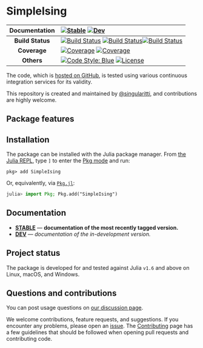 # SimpleIsing

| **Documentation** | [![Stable](https://img.shields.io/badge/docs-stable-blue.svg)](https://singularitti.github.io/SimpleIsing.jl/stable/) [![Dev](https://img.shields.io/badge/docs-dev-blue.svg)](https://singularitti.github.io/SimpleIsing.jl/dev/)                                                                                                                                                                                                                                                                                                 |
| :---------------: | :------------------------------------------------------------------------------------------------------------------------------------------------------------------------------------------------------------------------------------------------------------------------------------------------------------------------------------------------------------------------------------------------------------------------------------------------------------------------------------------------------------------------- |
| **Build Status**  | [![Build Status](https://github.com/singularitti/SimpleIsing.jl/actions/workflows/CI.yml/badge.svg?branch=main)](https://github.com/singularitti/SimpleIsing.jl/actions/workflows/CI.yml?query=branch%3Amain) [![Build Status](https://ci.appveyor.com/api/projects/status/github/singularitti/SimpleIsing.jl?svg=true)](https://ci.appveyor.com/project/singularitti/SimpleIsing-jl)[![Build Status](https://api.cirrus-ci.com/github/singularitti/SimpleIsing.jl.svg)](https://cirrus-ci.com/github/singularitti/SimpleIsing.jl) |
|   **Coverage**    | [![Coverage](https://github.com/singularitti/SimpleIsing.jl/badges/main/coverage.svg)](https://github.com/singularitti/SimpleIsing.jl/commits/main) [![Coverage](https://codecov.io/gh/singularitti/SimpleIsing.jl/branch/main/graph/badge.svg)](https://codecov.io/gh/singularitti/SimpleIsing.jl)                                                                                                                                                                                                                |
|    **Others**     | [![Code Style: Blue](https://img.shields.io/badge/code%20style-blue-4495d1.svg)](https://github.com/invenia/BlueStyle) [![License](https://img.shields.io/github/license/singularitti/SimpleIsing.jl)](https://github.com/singularitti/SimpleIsing.jl/blob/main/LICENSE)                                                                                                                                                                                                                                                   |

The code, which is [hosted on GitHub](https://github.com/singularitti/SimpleIsing.jl), is tested
using various continuous integration services for its validity.

This repository is created and maintained by
[@singularitti](https://github.com/singularitti), and contributions are highly welcome.

## Package features



## Installation

The package can be installed with the Julia package manager.
From [the Julia REPL](https://docs.julialang.org/en/v1/stdlib/REPL/), type `]` to enter
the [Pkg mode](https://docs.julialang.org/en/v1/stdlib/REPL/#Pkg-mode) and run:

```julia-repl
pkg> add SimpleIsing
```

Or, equivalently, via [`Pkg.jl`](https://pkgdocs.julialang.org/v1/):

```julia
julia> import Pkg; Pkg.add("SimpleIsing")
```

## Documentation

- [**STABLE**](https://singularitti.github.io/SimpleIsing.jl/stable/) — **documentation of the most recently tagged version.**
- [**DEV**](https://singularitti.github.io/SimpleIsing.jl/dev/) — _documentation of the in-development version._

## Project status

The package is developed for and tested against Julia `v1.6` and above on Linux, macOS, and
Windows.

## Questions and contributions

You can post usage questions on
[our discussion page](https://github.com/singularitti/SimpleIsing.jl/discussions).

We welcome contributions, feature requests, and suggestions. If you encounter any problems,
please open an [issue](https://github.com/singularitti/SimpleIsing.jl/issues).
The [Contributing](@ref) page has
a few guidelines that should be followed when opening pull requests and contributing code.

